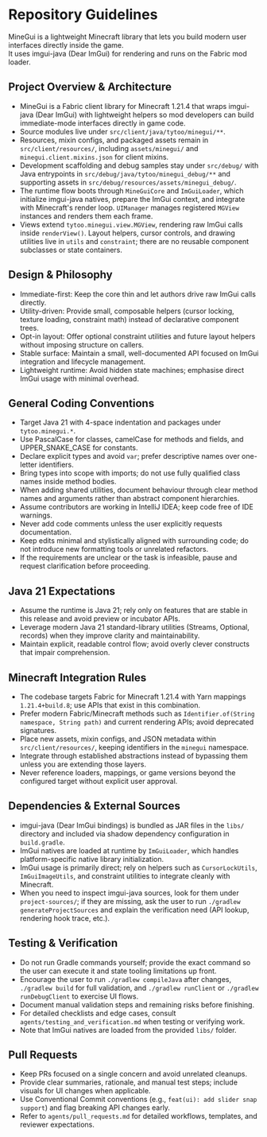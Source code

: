 # Repository Guidelines

MineGui is a lightweight Minecraft library that lets you build modern user interfaces directly inside the game. \
It uses imgui-java (Dear ImGui) for rendering and runs on the Fabric mod loader.

## Project Overview & Architecture
- MineGui is a Fabric client library for Minecraft 1.21.4 that wraps imgui-java (Dear ImGui) with lightweight helpers so mod developers can build immediate-mode interfaces directly in game code.
- Source modules live under `src/client/java/tytoo/minegui/**`.
- Resources, mixin configs, and packaged assets remain in `src/client/resources/`, including `assets/minegui/` and `minegui.client.mixins.json` for client mixins.
- Development scaffolding and debug samples stay under `src/debug/` with Java entrypoints in `src/debug/java/tytoo/minegui_debug/**` and supporting assets in `src/debug/resources/assets/minegui_debug/`.
- The runtime flow boots through `MineGuiCore` and `ImGuiLoader`, which initialize imgui-java natives, prepare the ImGui context, and integrate with Minecraft's render loop. `UIManager` manages registered `MGView` instances and renders them each frame.
- Views extend `tytoo.minegui.view.MGView`, rendering raw ImGui calls inside `renderView()`. Layout helpers, cursor controls, and drawing utilities live in `utils` and `constraint`; there are no reusable component subclasses or state containers.

## Design & Philosophy

- Immediate-first: Keep the core thin and let authors drive raw ImGui calls directly.
- Utility-driven: Provide small, composable helpers (cursor locking, texture loading, constraint math) instead of declarative component trees.
- Opt-in layout: Offer optional constraint utilities and future layout helpers without imposing structure on callers.
- Stable surface: Maintain a small, well-documented API focused on ImGui integration and lifecycle management.
- Lightweight runtime: Avoid hidden state machines; emphasise direct ImGui usage with minimal overhead.

## General Coding Conventions
- Target Java 21 with 4-space indentation and packages under `tytoo.minegui.*`.
- Use PascalCase for classes, camelCase for methods and fields, and UPPER_SNAKE_CASE for constants.
- Declare explicit types and avoid `var`; prefer descriptive names over one-letter identifiers.
- Bring types into scope with imports; do not use fully qualified class names inside method bodies.
- When adding shared utilities, document behaviour through clear method names and arguments rather than abstract component hierarchies.
- Assume contributors are working in IntelliJ IDEA; keep code free of IDE warnings.
- Never add code comments unless the user explicitly requests documentation.
- Keep edits minimal and stylistically aligned with surrounding code; do not introduce new formatting tools or unrelated refactors.
- If the requirements are unclear or the task is infeasible, pause and request clarification before proceeding.

## Java 21 Expectations
- Assume the runtime is Java 21; rely only on features that are stable in this release and avoid preview or incubator APIs.
- Leverage modern Java 21 standard-library utilities (Streams, Optional, records) when they improve clarity and maintainability.
- Maintain explicit, readable control flow; avoid overly clever constructs that impair comprehension.

## Minecraft Integration Rules
- The codebase targets Fabric for Minecraft 1.21.4 with Yarn mappings `1.21.4+build.8`; use APIs that exist in this combination.
- Prefer modern Fabric/Minecraft methods such as `Identifier.of(String namespace, String path)` and current rendering APIs; avoid deprecated signatures.
- Place new assets, mixin configs, and JSON metadata within `src/client/resources/`, keeping identifiers in the `minegui` namespace.
- Integrate through established abstractions instead of bypassing them unless you are extending those layers.
- Never reference loaders, mappings, or game versions beyond the configured target without explicit user approval.

## Dependencies & External Sources
- imgui-java (Dear ImGui bindings) is bundled as JAR files in the `libs/` directory and included via shadow dependency configuration in `build.gradle`.
- ImGui natives are loaded at runtime by `ImGuiLoader`, which handles platform-specific native library initialization.
- ImGui usage is primarily direct; rely on helpers such as `CursorLockUtils`, `ImGuiImageUtils`, and constraint utilities to integrate cleanly with Minecraft.
- When you need to inspect imgui-java sources, look for them under `project-sources/`; if they are missing, ask the user to run `./gradlew generateProjectSources` and explain the verification need (API lookup, rendering hook trace, etc.).

## Testing & Verification
- Do not run Gradle commands yourself; provide the exact command so the user can execute it and state tooling limitations up front.
- Encourage the user to run `./gradlew compileJava` after changes, `./gradlew build` for full validation, and `./gradlew runClient` or `./gradlew runDebugClient` to exercise UI flows.
- Document manual validation steps and remaining risks before finishing.
- For detailed checklists and edge cases, consult `agents/testing_and_verification.md` when testing or verifying work.
- Note that ImGui natives are loaded from the provided `libs/` folder.

## Pull Requests
- Keep PRs focused on a single concern and avoid unrelated cleanups.
- Provide clear summaries, rationale, and manual test steps; include visuals for UI changes when applicable.
- Use Conventional Commit conventions (e.g., `feat(ui): add slider snap support`) and flag breaking API changes early.
- Refer to `agents/pull_requests.md` for detailed workflows, templates, and reviewer expectations.
